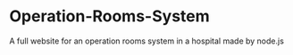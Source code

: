 # Operation-Rooms-System
A full website for an operation rooms system in a hospital made by node.js
